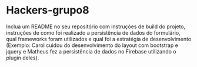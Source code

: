 # Hackers-grupo8

Inclua um README no seu repositório com instruções de build do projeto, instruções de como foi realizado a persistência de dados do formulário, qual frameworks foram utilizados e qual foi a estratégia de desenvolvimento (Exemplo: Carol cuidou do desenvolvimento do layout com bootstrap e jquery e Matheus fez a persistência de dados no Firebase utilizando o plugin deles).
